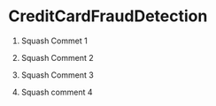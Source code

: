 # CreditCardFraudDetection

1. Squash Commet 1

2. Squash Comment 2

3. Squash Comment 3

4. Squash comment 4 